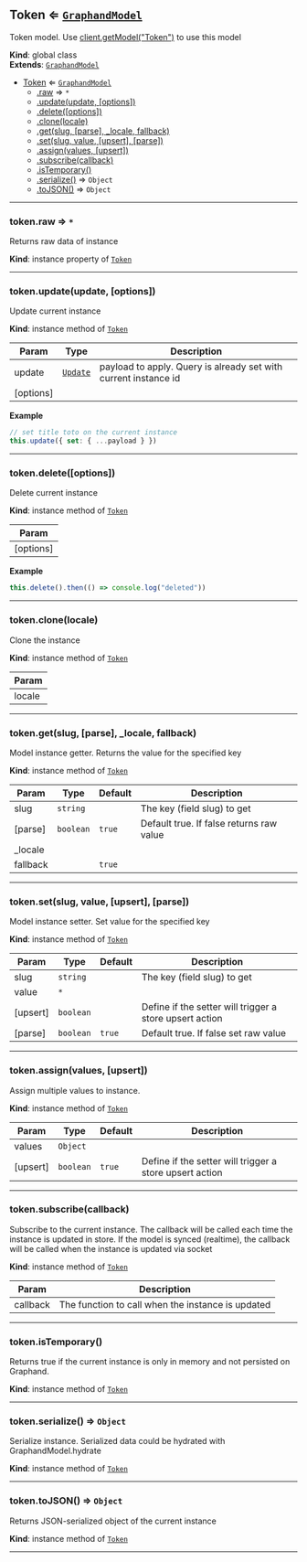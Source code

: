 <a name="Token"></a>

## Token ⇐ [<code>GraphandModel</code>](GraphandModel.md#GraphandModel)
Token model. Use [client.getModel("Token")](Client.md#Client+getModel) to use this model

**Kind**: global class  
**Extends**: [<code>GraphandModel</code>](GraphandModel.md#GraphandModel)  

* [Token](Token.md#Token) ⇐ [<code>GraphandModel</code>](GraphandModel.md#GraphandModel)
    * [.raw](#GraphandModel+raw) ⇒ <code>\*</code>
    * [.update(update, [options])](#GraphandModel+update)
    * [.delete([options])](#GraphandModel+delete)
    * [.clone(locale)](#GraphandModel+clone)
    * [.get(slug, [parse], _locale, fallback)](#GraphandModel+get)
    * [.set(slug, value, [upsert], [parse])](#GraphandModel+set)
    * [.assign(values, [upsert])](#GraphandModel+assign)
    * [.subscribe(callback)](#GraphandModel+subscribe)
    * [.isTemporary()](#GraphandModel+isTemporary)
    * [.serialize()](#GraphandModel+serialize) ⇒ <code>Object</code>
    * [.toJSON()](#GraphandModel+toJSON) ⇒ <code>Object</code>


* * *

<a name="GraphandModel+raw"></a>

### token.raw ⇒ <code>\*</code>
Returns raw data of instance

**Kind**: instance property of [<code>Token</code>](Token.md#Token)  

* * *

<a name="GraphandModel+update"></a>

### token.update(update, [options])
Update current instance

**Kind**: instance method of [<code>Token</code>](Token.md#Token)  

| Param | Type | Description |
| --- | --- | --- |
| update | [<code>Update</code>](typedef.md#Update) | payload to apply. Query is already set with current instance id |
| [options] |  |  |

**Example**  
```js
// set title toto on the current instance
this.update({ set: { ...payload } })
```

* * *

<a name="GraphandModel+delete"></a>

### token.delete([options])
Delete current instance

**Kind**: instance method of [<code>Token</code>](Token.md#Token)  

| Param |
| --- |
| [options] | 

**Example**  
```js
this.delete().then(() => console.log("deleted"))
```

* * *

<a name="GraphandModel+clone"></a>

### token.clone(locale)
Clone the instance

**Kind**: instance method of [<code>Token</code>](Token.md#Token)  

| Param |
| --- |
| locale | 


* * *

<a name="GraphandModel+get"></a>

### token.get(slug, [parse], _locale, fallback)
Model instance getter. Returns the value for the specified key

**Kind**: instance method of [<code>Token</code>](Token.md#Token)  

| Param | Type | Default | Description |
| --- | --- | --- | --- |
| slug | <code>string</code> |  | The key (field slug) to get |
| [parse] | <code>boolean</code> | <code>true</code> | Default true. If false returns raw value |
| _locale |  |  |  |
| fallback |  | <code>true</code> |  |


* * *

<a name="GraphandModel+set"></a>

### token.set(slug, value, [upsert], [parse])
Model instance setter. Set value for the specified key

**Kind**: instance method of [<code>Token</code>](Token.md#Token)  

| Param | Type | Default | Description |
| --- | --- | --- | --- |
| slug | <code>string</code> |  | The key (field slug) to get |
| value | <code>\*</code> |  |  |
| [upsert] | <code>boolean</code> |  | Define if the setter will trigger a store upsert action |
| [parse] | <code>boolean</code> | <code>true</code> | Default true. If false set raw value |


* * *

<a name="GraphandModel+assign"></a>

### token.assign(values, [upsert])
Assign multiple values to instance.

**Kind**: instance method of [<code>Token</code>](Token.md#Token)  

| Param | Type | Default | Description |
| --- | --- | --- | --- |
| values | <code>Object</code> |  |  |
| [upsert] | <code>boolean</code> | <code>true</code> | Define if the setter will trigger a store upsert action |


* * *

<a name="GraphandModel+subscribe"></a>

### token.subscribe(callback)
Subscribe to the current instance. The callback will be called each time the instance is updated in store.
If the model is synced (realtime), the callback will be called when the instance is updated via socket

**Kind**: instance method of [<code>Token</code>](Token.md#Token)  

| Param | Description |
| --- | --- |
| callback | The function to call when the instance is updated |


* * *

<a name="GraphandModel+isTemporary"></a>

### token.isTemporary()
Returns true if the current instance is only in memory and not persisted on Graphand.

**Kind**: instance method of [<code>Token</code>](Token.md#Token)  

* * *

<a name="GraphandModel+serialize"></a>

### token.serialize() ⇒ <code>Object</code>
Serialize instance. Serialized data could be hydrated with GraphandModel.hydrate

**Kind**: instance method of [<code>Token</code>](Token.md#Token)  

* * *

<a name="GraphandModel+toJSON"></a>

### token.toJSON() ⇒ <code>Object</code>
Returns JSON-serialized object of the current instance

**Kind**: instance method of [<code>Token</code>](Token.md#Token)  

* * *

